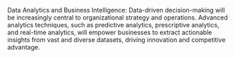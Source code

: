 Data Analytics and Business Intelligence: Data-driven decision-making will be increasingly central to organizational strategy and operations. Advanced analytics techniques, such as predictive analytics, prescriptive analytics, and real-time analytics, will empower businesses to extract actionable insights from vast and diverse datasets, driving innovation and competitive advantage.